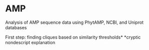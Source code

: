 # AMP
Analysis of AMP sequence data using PhytAMP, NCBI, and Uniprot databases

First step: finding cliques based on similarity thresholds*
*cryptic nondescript explanation
